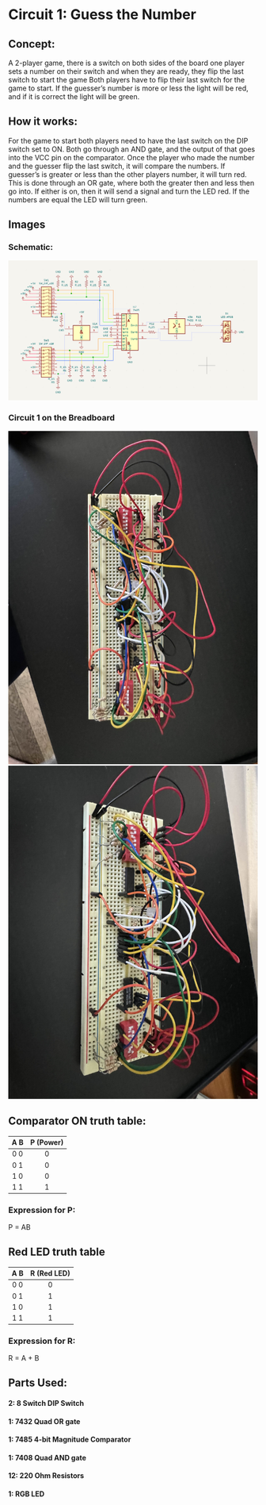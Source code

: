 # Circuit 1: Guess the Number
## Concept:
A 2-player game, there is a switch on both sides of the board one player sets a number on their switch and when they are ready, they flip the last switch to start the game Both players have to flip their last switch for the game to start. If the guesser’s number is more or less the light will be red, and if it is correct the light will be green.
## How it works:
For the game to start both players need to have the last switch on the DIP switch set to ON. Both go through an AND gate, and the output of that goes into the VCC pin on the comparator. Once the player who made the number and the guesser flip the last switch, it will compare the numbers. If guesser’s is greater or less than the other players number, it will turn red. This is done through an OR gate, where both the greater then and less then go into. If either is on, then it will send a signal and turn the LED red. If the numbers are equal the LED will turn green.

## Images
### Schematic:
![Circuit_1_Schematic](Circuit_1_Schematic.png)
### Circuit 1 on the Breadboard
![First Picture](Circuit_1_built_1.jpg)
![Second Picture](Circuit_1_built_2.jpg)

## Comparator ON truth table:		  
| A B |	P (Power) |	 
| :-: | :-------: |
| 0 0 |	0		      |               
| 0 1 |	0		      |               
| 1 0 |	0		      |              
| 1 1 |	1		      |

### Expression for P:
P = AB

## Red LED truth table
| A B	| R (Red LED) | 
| :-: | :---------: |
| 0 0	| 0           |
| 0 1	| 1           |
| 1 0	| 1           |
| 1 1	| 1           |

### Expression for R:
R = A + B 

## Parts Used:
#### 2: 8 Switch DIP Switch
#### 1: 7432 Quad OR gate
#### 1: 7485 4-bit Magnitude Comparator
#### 1: 7408 Quad AND gate
#### 12: 220 Ohm Resistors
#### 1: RGB LED



